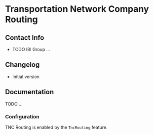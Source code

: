 # Transportation Network Company Routing

## Contact Info
- TODO IBI Group ...

## Changelog
- Initial version

## Documentation

TODO ...
 
### Configuration
TNC Routing is enabled by the `TncRouting` feature.
 
 
